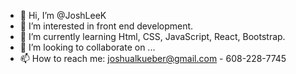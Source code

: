 - 👋 Hi, I’m @JoshLeeK
- 👀 I’m interested in front end development.
- 🌱 I’m currently learning Html, CSS, JavaScript, React, Bootstrap.
- 💞️ I’m looking to collaborate on ...
- 📫 How to reach me: joshualkueber@gmail.com - 608-228-7745

<!---
JoshLeeK/JoshLeeK is a ✨ special ✨ repository because its `README.md` (this file) appears on your GitHub profile.
You can click the Preview link to take a look at your changes.
--->
